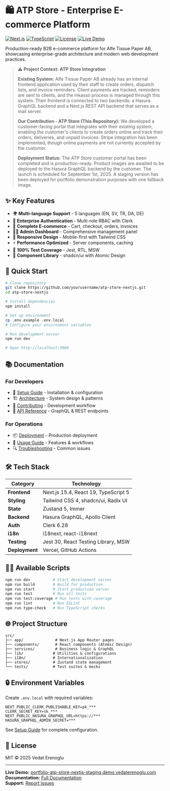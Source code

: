 # 🛍️ ATP Store - Enterprise E-commerce Platform

[![Next.js](https://img.shields.io/badge/Next.js-15.4-black)](https://nextjs.org/)
[![TypeScript](https://img.shields.io/badge/TypeScript-5.0-blue)](https://www.typescriptlang.org/)
[![License](https://img.shields.io/badge/License-MIT-green.svg)](LICENSE)
[![Live Demo](https://img.shields.io/badge/Demo-Live-success)](https://portfolio-atp-store-nextjs-staging.demo.vedaterenoglu.com)

Production-ready B2B e-commerce platform for Alfe Tissue Paper AB, showcasing enterprise-grade architecture and modern web development practices.

> ⚠️ **Project Context: ATP Store Integration**
>
> **Existing System:** Alfe Tissue Paper AB already has an internal frontend application used by their staff to create orders, dispatch lists, and invoice reminders. Client payments are tracked, reminders are sent to clients, and the inkasso process is managed through this system. Their frontend is connected to two backends: a Hasura GraphQL backend and a Nest.js REST API backend that serves as a mail server.
>
> **Our Contribution - ATP Store (This Repository):** We developed a customer-facing portal that integrates with their existing system, enabling the customer's clients to create orders online and track their orders, deliveries, and unpaid invoices. Stripe integration has been implemented, though online payments are not currently accepted by the customer.
>
> **Deployment Status:** The ATP Store customer portal has been completed and is production-ready. Product images are awaited to be deployed to the Hasura GraphQL backend by the customer. The launch is scheduled for September 1st, 2025. A staging version has been deployed for portfolio demonstration purposes with one fallback image.

## ✨ Key Features

- 🌍 **Multi-language Support** - 5 languages (EN, SV, TR, DA, DE)
- 🔐 **Enterprise Authentication** - Multi-role RBAC with Clerk
- 🛒 **Complete E-commerce** - Cart, checkout, orders, invoices
- 👨‍💼 **Admin Dashboard** - Comprehensive management panel
- 📱 **Responsive Design** - Mobile-first with Tailwind CSS
- ⚡ **Performance Optimized** - Server components, caching
- 🧪 **100% Test Coverage** - Jest, RTL, MSW
- 🎨 **Component Library** - shadcn/ui with Atomic Design

## 🚀 Quick Start

```bash
# Clone repository
git clone https://github.com/yourusername/atp-store-nextjs.git
cd atp-store-nextjs

# Install dependencies
npm install

# Set up environment
cp .env.example .env.local
# Configure your environment variables

# Run development server
npm run dev

# Open http://localhost:3000
```

## 📚 Documentation

### For Developers
- 🔧 [Setup Guide](src/documents/readme/SETUP.md) - Installation & configuration
- 🏗️ [Architecture](src/documents/readme/ARCHITECTURE.md) - System design & patterns
- 🤝 [Contributing](src/documents/readme/CONTRIBUTING.md) - Development workflow
- 📡 [API Reference](src/documents/readme/API.md) - GraphQL & REST endpoints

### For Operations
- 📦 [Deployment](src/documents/readme/DEPLOYMENT.md) - Production deployment
- 🎯 [Usage Guide](src/documents/readme/USAGE.md) - Features & workflows
- 🔍 [Troubleshooting](src/documents/readme/TROUBLESHOOTING.md) - Common issues

## 🛠️ Tech Stack

| Category | Technology |
|----------|-----------|
| **Frontend** | Next.js 15.4, React 19, TypeScript 5 |
| **Styling** | Tailwind CSS 4, shadcn/ui, Radix UI |
| **State** | Zustand 5, Immer |
| **Backend** | Hasura GraphQL, Apollo Client |
| **Auth** | Clerk 6.28 |
| **i18n** | i18next, react-i18next |
| **Testing** | Jest 30, React Testing Library, MSW |
| **Deployment** | Vercel, GitHub Actions |

## 🏃‍♂️ Available Scripts

```bash
npm run dev          # Start development server
npm run build        # Build for production
npm run start        # Start production server
npm run test         # Run all tests
npm run test:coverage # Run tests with coverage
npm run lint         # Run ESLint
npm run type-check   # Run TypeScript checks
```

## 🌐 Project Structure

```
src/
├── app/              # Next.js App Router pages
├── components/       # React components (Atomic Design)
├── services/         # Business logic & GraphQL
├── lib/             # Utilities & configurations
├── i18n/            # Internationalization
├── stores/          # Zustand state management
└── tests/           # Test suites & mocks
```

## 🔒 Environment Variables

Create `.env.local` with required variables:

```env
NEXT_PUBLIC_CLERK_PUBLISHABLE_KEY=pk_***
CLERK_SECRET_KEY=sk_***
NEXT_PUBLIC_HASURA_GRAPHQL_URL=https://***
HASURA_GRAPHQL_ADMIN_SECRET=***
```

See [Setup Guide](src/documents/readme/SETUP.md) for complete configuration.

## 📄 License

MIT © 2025 Vedat Erenoglu

---

**Live Demo:** [portfolio-atp-store-nextjs-staging.demo.vedaterenoglu.com](https://portfolio-atp-store-nextjs-staging.demo.vedaterenoglu.com)  
**Documentation:** [Full Documentation](src/documents/readme/)  
**Support:** [Report Issues](https://github.com/yourusername/atp-store-nextjs/issues)